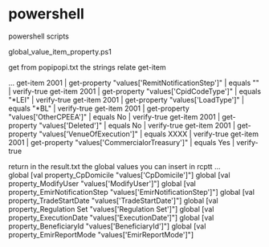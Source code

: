 # powershell
powershell scripts


global_value_item_property.ps1

get from popipopi.txt the strings relate get-item

...
  get-item 2001 | get-property "values['RemitNotificationStep']" | equals "" | verify-true
  get-item 2001 | get-property "values['CpidCodeType']" | equals "*LEI" | verify-true
  get-item 2001 | get-property "values['LoadType']" | equals "*BL" | verify-true
  get-item 2001 | get-property "values['OtherCPEEA']" | equals No | verify-true
  get-item 2001 | get-property "values['Deleted']" | equals No | verify-true
  get-item 2001 | get-property "values['VenueOfExecution']" | equals XXXX | verify-true
  get-item 2001 | get-property "values['CommercialorTreasury']" | equals Yes | verify-true
    
return in the result.txt the global values you can insert in rcptt
...    
global [val property_CpDomicile "values['CpDomicile']"]
global [val property_ModifyUser "values['ModifyUser']"]
global [val property_EmirNotificationStep "values['EmirNotificationStep']"]
global [val property_TradeStartDate "values['TradeStartDate']"]
global [val property_Regulation Set "values['Regulation Set']"]
global [val property_ExecutionDate "values['ExecutionDate']"]
global [val property_BeneficiaryId "values['BeneficiaryId']"]
global [val property_EmirReportMode "values['EmirReportMode']"]

